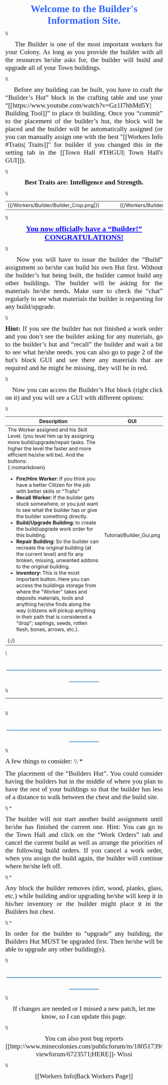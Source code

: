 <p align="center"><span style="font-family: times new roman,times;"><strong><span style="font-size: 24pt; color: #3366ff;">Welcome to the Builder's Information Site.</span></strong></span></p>
\\
<p style="text-align: justify;"><span style="font-size: 16pt; font-family: times new roman,times;;">&nbsp;&nbsp;&nbsp;&nbsp;The Builder is one of the most important workers for your Colony. As long as you provide the builder with all the resources he/she asks for, the builder will build and upgrade all of your Town buildings.</span></p>
\\
<p style="text-align: justify;"><span style="font-size: 16pt; font-family: times new roman,times;">&nbsp;&nbsp;&nbsp;&nbsp;Before any building can be built, you have to craft the “Builder’s Hut” block in the crafting table and use your “[[https://www.youtube.com/watch?v=Gz1I7hhMd5Y| Building Tool]]” to place th building. Once you “commit” to the placement of the builder’s hut, the block will be placed and the builder will be automatically assigned (or you can manually assign one with the best "[[Workers Info #Traits| Traits]]" for builder if you changed this in the setting tab in the [[Town Hall #THGUI| Town Hall's GUI]]).</span></p>
\\
<p align="center"><span style="font-family: times new roman,times;"><strong><span style="font-size: 16pt;">Best Traits are: Intelligence and Strength.</span></strong></span></p>
\\
<center>
<table>
<tr>
<td>{{/Workers/Builder/Builder_Crop.png|}}</td>
<td>&nbsp;&nbsp;&nbsp;&nbsp;&nbsp;&nbsp;&nbsp;&nbsp;</td>
<td>{{/Workers/Builder/Builder_HutCrop.png|}}</td>
<td>&nbsp;&nbsp;&nbsp;&nbsp;&nbsp;&nbsp;&nbsp;&nbsp;</td>
<td>{{/Workers/Builder/Builder_Crop2.png|}}</td>
</tr>
</table>
</center>
\\
<p style="text-align: center;"><span style="color: #0000ff; font-size: 18pt; font-family: times new roman,times;"><strong><span style="text-decoration: underline;">You now officially have a &ldquo;Builder!&rdquo; CONGRATULATIONS!</span></strong></span></p>
\\
<p style="text-align: justify;"><span style="font-size: 16pt; font-family: times new roman,times;">&nbsp;&nbsp;&nbsp;&nbsp;Now you will have to issue the builder the “Build” assignment so he/she can build his own Hut first. Without the builder’s hut being built, the builder cannot build any other buildings. The builder will be asking for the materials he/she needs. Make sure to check the “chat” regularly to see what materials the builder is requesting for any build/upgrade.</span></p>
\\
<p style="text-align: justify;"><span style="font-size: 16pt; font-family: times new roman,times;"><strong>Hint:</strong> If you see the builder has not finished a work order and you don’t see the builder asking for any materials, go to the builder’s hut and “recall” the builder and wait a bit to see what he/she needs. you can also go to page 2 of the hut's block GUI and see there any materials that are required and he might be missing, they will be in red.</span></p>
\\
<p style="text-align: justify;"><span style="font-size: 16pt; font-family: times new roman,times;">&nbsp;&nbsp;&nbsp;&nbsp;Now you can access the Builder’s Hut block (right click on it) and you will see a GUI with different options:</span></p>
\\

| Description | GUI |
| ----------- | --- |
| The Worker assigned and his Skill Level. (you level him up by assigning more build/upgrade/repair tasks. The higher the level the faster and more efficient he/she will be). And the buttons:<br>{::nomarkdown}<ul><li> **Fire/Hire Worker:** If you think you have a better Citizen for the job with better skills or "Traits"</li><li> **Recall Worker:** If the builder gets stuck somewhere, or you just want to see what the builder has or give the builder something directly.</li><li> **Build/Upgrade Building:** to create the build/upgrade work order for this building.</li><li> **Repair Building:** So the builder can recreate the original building (at the current level) and fix any broken, missing, unwanted addons to the original building.</li><li> **Inventory:** This is the most important button. Here you can access the buildings storage from where the "Worker" takes and deposits materials, tools and anything he/she finds along the way (citizens will pickup anything in their path that is considered a "drop"; saplings, seeds, rotten flesh, bones, arrows, etc.).</li></ul>{:/} | Tutorial/Builder_Gui.png |



\\
<p style="text-align: center;"><span style="font-family: 'Times New Roman',serif; font-size: 24.0pt; color: #0070c0;">_____________________________________</span></p>
\\
<table width="1000" height="23">
<tbody>
<tr>
<td style="width: 500px;">
<p style="text-align: justify;"><span style="font-size: 16pt; font-family: times new roman,times;">&nbsp;&nbsp;&nbsp;<span style="font-family: times new roman,times; font-size: 16pt;">&nbsp; This is "page 2" of the GUI. It shows the "Required Resources" that the Builder will need for the Build/Upgrade he is currently working on. This amount will change as he places the material and will show ONLY waht material he still needs to place.</span></span></p>
\\
<p><span style="font-size: 16pt; font-family: times new roman,times;"><span style="font-family: times new roman,times; font-size: 16pt;"> And the button: </span></span></p>
<p></p>
\\
<p><span style="font-size: 16pt; font-family: times new roman,times;"></span></p>
<p><span style="font-size: 16pt; font-family: times new roman,times;"></span></p>
<p><span style="font-size: 16pt; font-family: times new roman,times;"></span></p>
<p><span style="font-size: 16pt; font-family: times new roman,times;"></span></p>
<p><span style="font-size: 16pt; font-family: times new roman,times;"></span></p>
<p><span style="font-size: 16pt; font-family: times new roman,times;"></span></p>
<p><span style="font-size: 16pt; font-family: times new roman,times;"></span></p>
<p><span style="font-size: 16pt; font-family: times new roman,times;"></span></p>
<p><span style="font-size: 16pt; font-family: times new roman,times;"></span></p>
<p><span style="font-size: 16pt; font-family: times new roman,times;"></span></p>
<p><span style="font-size: 16pt; font-family: times new roman,times;"></span></p>
<br /><br /><br /><br /><br /><br /><br /><br />
<p><span style="font-size: 16pt; font-family: times new roman,times;"></span></p>
<ul style="list-style-type: square;">
<li style="text-align: justify;"><span style="font-size: 16pt; font-family: times new roman,times;"><span style="text-decoration: underline;">Inventory.-</span> This is the most important button. Here you can access the buildings storage from where the &ldquo;worker&rdquo; takes and deposits materials, tools and anything he/she finds along the way (citizens will pickup anything in their path that is considered a "drop"; sapling, seeds, rotten flesh, bones, arrows, etc.).</span></li>
</ul>
</td>
<td style="width: 20px;"></td>
<td>{{/Workers/Builder/Builder_Gui2.png|}}</td>
</tr>
</tbody>
</table>
\\
<p style="text-align: center;"><span style="font-family: 'Times New Roman',serif; font-size: 24.0pt; color: #0070c0;">_____________________________________</span></p>
\\
<p><span style="font-size: 16pt; font-family: times new roman,times;">A few things to consider:
\\
*<p style="text-align: justify;"><span style="font-size: 16pt; font-family: times new roman,times;">The placement of the “Builders Hut”. You could consider having the builders hut in the middle of where you plan to have the rest of your buildings so that the builder has less of a distance to walk between the chest and the build site.</span><p>
\\
*<p style="text-align: justify;"><span style="font-size: 16pt; font-family: times new roman,times;">The builder will not start another build assignment until he/she has finished the current one.
Hint: You can go to the Town Hall and click on the “Work Orders” tab and cancel the current build as well as arrange the priorities of the following build orders. If you cancel a work order, when you assign the build again, the builder will continue where he/she left off.</span><p>
\\
*<p style="text-align: justify;"><span style="font-size: 16pt; font-family: times new roman,times;">Any block the builder removes (dirt, wood, planks, glass, etc.) while building and/or upgrading he/she will keep it in his/her inventory or the builder might place it in the Builders hut chest.</span><p>
\\
*<p style="text-align: justify;"><span style="font-size: 16pt; font-family: times new roman,times;">In order for the builder to “upgrade” any building, the Builders Hut MUST be upgraded first. Then he/she will be able to upgrade any other building(s).</span><p>
\\
<p style="text-align: center;"><span style="font-family: 'Times New Roman',serif; font-size: 24.0pt; color: #0070c0;">_____________________________________</span></p>
\\
<p style="text-align: center;"><span style="font-size: 16pt; font-family: times new roman,times;">If changes are needed or I missed a new patch, let me know, so I can update this page.</span><p>
\\
<p style="text-align: center;"><span style="font-size: 16pt; font-family: times new roman,times;">You can also post bug reports [[http://www.minecolonies.com/publicforum/m/18051739/viewforum/6723571|HERE]]- Wissi</span><p>
\\
<p style="text-align: center;"><span style="font-size: 16pt; font-family: times new roman,times;">[[Workers Info|Back Workers Page]]</span><p>
